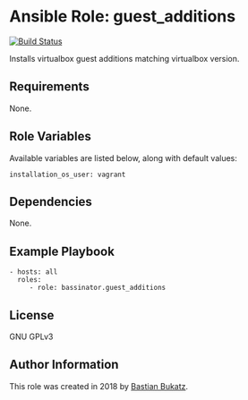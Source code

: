 # Ansible Role: guest_additions

[![Build Status](https://travis-ci.com/Bassinator/ansible-role-guest-additions.svg?branch=master)](https://travis-ci.com/Bassinator/ansible-role-guest-additions)

Installs virtualbox guest additions matching virtualbox version.

## Requirements

None.

## Role Variables

Available variables are listed below, along with default values:

    installation_os_user: vagrant

## Dependencies

None.


## Example Playbook


    - hosts: all
      roles:
         - role: bassinator.guest_additions

## License

GNU GPLv3

## Author Information
This role was created in 2018 by [Bastian Bukatz](https://bassinator.github.io).
